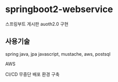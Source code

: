 # springboot2-webservice
스프링부트 게시판 auoth2.0 구현

## 사용기술
spring java, jpa javascript, mustache, aws, postsql

AWS

CI/CD 무중단 배포 환경 구축
